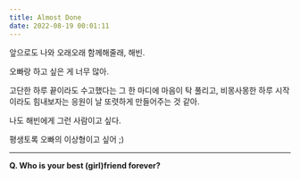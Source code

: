 ```yaml
---
title: Almost Done
date: 2022-08-19 00:01:11
---
```


앞으로도 나와 오래오래 함께해줄래, 해빈.

오빠랑 하고 싶은 게 너무 많아.

고단한 하루 끝이라도 수고했다는 그 한 마디에 마음이 탁 풀리고, 비몽사몽한 하루 시작이라도 힘내보자는 응원이 날 또렷하게 만들어주는 것 같아.

나도 해빈에게 그런 사람이고 싶다.

평생토록 오빠의 이상형이고 싶어 ;)

---

<strong>Q. Who is your best (girl)friend forever?</strong>
